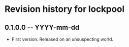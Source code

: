 # Revision history for lockpool

## 0.1.0.0  -- YYYY-mm-dd

* First version. Released on an unsuspecting world.
